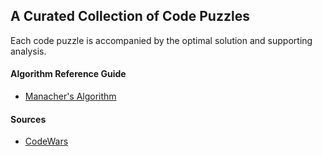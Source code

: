 ## A Curated Collection of Code Puzzles

Each code puzzle is accompanied by the optimal solution and supporting analysis.

#### Algorithm Reference Guide
* [Manacher's Algorithm](/codewars/6-kyu/longest-palindrome.js) 

#### Sources
* [CodeWars](https://www.codewars.com)
